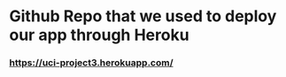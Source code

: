 # Github Repo that we used to deploy our app through Heroku
### https://uci-project3.herokuapp.com/
